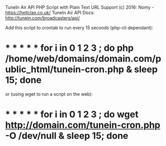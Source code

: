  TuneIn Air API PHP Script with Plain Text URL Support
 (c) 2016: Nomy - https://hellclan.co.uk/
 TuneIn Air API Docs: http://tunein.com/broadcasters/api/
 
 Add this script to crontab to run every 15 seconds (php-cli dependant):
#  * * * * * for i in 0 1 2 3 ; do php /home/web/domains/domain.com/public_html/tunein-cron.php & sleep 15; done
 or (using wget to run a script on the web):
# * * * * * for i in 0 1 2 3 ; do wget http://domain.com/tunein-cron.php -O /dev/null & sleep 15; done

